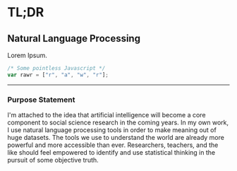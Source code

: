 # TL;DR
## Natural Language Processing 

Lorem Ipsum.

```javascript
/* Some pointless Javascript */
var rawr = ["r", "a", "w", "r"];
```
----
### Purpose Statement

I'm attached to the idea that artificial intelligence will become a core component to social science research in the coming years. In my own work, I use natural language processing tools in order to make meaning out of huge datasets. The tools we use to understand the world are already more powerful and more accessible than ever. Researchers, teachers, and the like should feel empowered to identify and use statistical thinking in the pursuit of some objective truth. 

